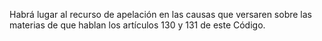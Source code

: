 Habrá lugar al recurso de apelación en las causas que versaren sobre las materias de que hablan los artículos 130 y 131 de este Código.
